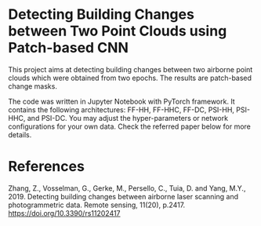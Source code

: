 # Detecting Building Changes between Two Point Clouds using Patch-based CNN

This project aims at detecting building changes between two airborne point clouds which were obtained from two epochs. The results are patch-based change masks.

The code was written in Jupyter Notebook with PyTorch framework. It contains the following architectures: FF-HH, FF-HHC, FF-DC, PSI-HH, PSI-HHC, and PSI-DC. You may adjust the hyper-parameters or network configurations for your own data. Check the referred paper below for more details.

# References
Zhang, Z., Vosselman, G., Gerke, M., Persello, C., Tuia, D. and Yang, M.Y., 2019. Detecting building changes between airborne laser scanning and photogrammetric data. Remote sensing, 11(20), p.2417. https://doi.org/10.3390/rs11202417
